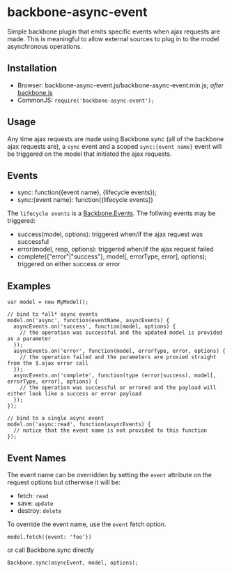 backbone-async-event
====================

Simple backbone plugin that emits specific events when ajax requests are made.  This is meaningful to allow external sources to plug in to the model asynchronous operations.

Installation
------------
* Browser: backbone-async-event.js/backbone-async-event.min.js; *after* [backbone.js](http://backbonejs.org/)
* CommonJS: ```require('backbone-async-event');```

Usage
-----
Any time ajax requests are made using Backbone.sync (all of the backbone ajax requests are), a ```sync``` event and a scoped ```sync:{event name}``` event will be triggered on the model that initiated the ajax requests.

Events
------
* sync: function({event name}, {lifecycle events});
* sync:{event name}: function({lifecycle events})

The ```lifecycle events``` is a [Backbone.Events](http://backbonejs.org/#Events).  The follwing events may be triggered:
* success(model, options): triggered when/if the ajax request was successful
* error(model, resp, options): triggered when/if the ajax request failed
* complete({"error"|"success"}, model[, errorType, error], options); triggered on either success or error

Examples
--------
```
var model = new MyModel();

// bind to *all* async events
model.on('async', function(eventName, asyncEvents) {
  asyncEvents.on('success', function(model, options) {
    // the operation was successful and the updated model is provided as a parameter
  });
  asyncEvents.on('error', function(model, errorType, error, options) {
    // the operation failed and the parameters are proxied straight from the $.ajax error call
  });
  asyncEvents.on('complete', function(type (error|success), model[, errorType, error], options) {
    // the operation was successful or errored and the payload will either look like a success or error payload
  });
});

// bind to a single async event
model.on('async:read', function(asyncEvents) {
  // notice that the event name is not provided to this function
});

```

Event Names
-----------
The event name can be overridden by setting the ```event``` attribute on the request options but otherwise it will be:
 * fetch: ```read```
 * save: ```update```
 * destroy: ```delete```

To override the event name, use the ```event``` fetch option.
```
model.fetch({event: 'foo'})
```
or call Backbone.sync directly
```
Backbone.sync(asyncEvent, model, options);
```
